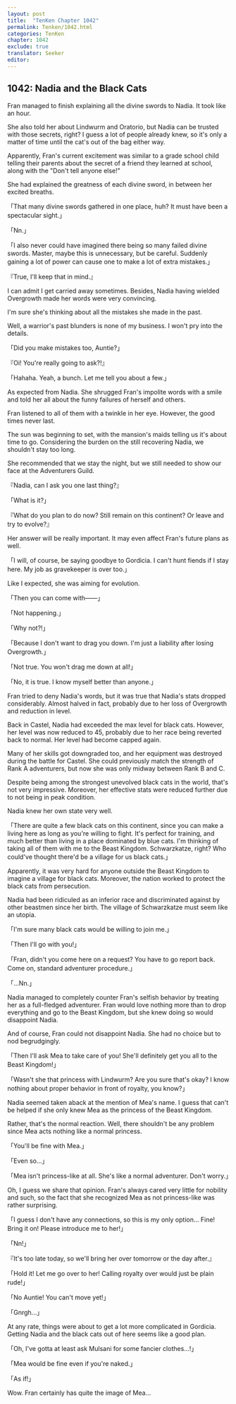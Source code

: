 ```yaml
---
layout: post
title:  "TenKen Chapter 1042"
permalink: Tenken/1042.html
categories: TenKen
chapter: 1042
exclude: true
translator: Seeker
editor: 
---
```

<h2>1042: Nadia and the Black Cats</h2>

Fran managed to finish explaining all the divine swords to Nadia. It took like an hour.

She also told her about Lindwurm and Oratorio, but Nadia can be trusted with those secrets, right? I guess a lot of people already knew, so it's only a matter of time until the cat's out of the bag either way.

Apparently, Fran's current excitement was similar to a grade school child telling their parents about the secret of a friend they learned at school, along with the "Don't tell anyone else!"

She had explained the greatness of each divine sword, in between her excited breaths.

「That many divine swords gathered in one place, huh? It must have been a spectacular sight.」

「Nn.」

「I also never could have imagined there being so many failed divine swords. Master, maybe this is unnecessary, but be careful. Suddenly gaining a lot of power can cause one to make a lot of extra mistakes.」

『True, I'll keep that in mind.』

I can admit I get carried away sometimes. Besides, Nadia having wielded Overgrowth made her words were very convincing.

I'm sure she's thinking about all the mistakes she made in the past.

Well, a warrior's past blunders is none of my business. I won't pry into the details.

「Did you make mistakes too, Auntie?」

『Oi! You're really going to ask?!』

「Hahaha. Yeah, a bunch. Let me tell you about a few.」

As expected from Nadia. She shrugged Fran's impolite words with a smile and told her all about the funny failures of herself and others.

Fran listened to all of them with a twinkle in her eye. However, the good times never last.

The sun was beginning to set, with the mansion's maids telling us it's about time to go. Considering the burden on the still recovering Nadia, we shouldn't stay too long.

She recommended that we stay the night, but we still needed to show our face at the Adventurers Guild.

『Nadia, can I ask you one last thing?』

「What is it?」

『What do you plan to do now? Still remain on this continent? Or leave and try to evolve?』

Her answer will be really important. It may even affect Fran's future plans as well.

「I will, of course, be saying goodbye to Gordicia. I can't hunt fiends if I stay here. My job as gravekeeper is over too.」

Like I expected, she was aiming for evolution.

「Then you can come with――」

「Not happening.」

「Why not?!」

「Because I don't want to drag you down. I'm just a liability after losing Overgrowth.」

「Not true. You won't drag me down at all!」

「No, it is true. I know myself better than anyone.」

Fran tried to deny Nadia's words, but it was true that Nadia's stats dropped considerably. Almost halved in fact, probably due to her loss of Overgrowth and reduction in level.

Back in Castel, Nadia had exceeded the max level for black cats. However, her level was now reduced to 45, probably due to her race being reverted back to normal. Her level had become capped again.

Many of her skills got downgraded too, and her equipment was destroyed during the battle for Castel. She could previously match the strength of Rank A adventurers, but now she was only midway between Rank B and C.

Despite being among the strongest unevolved black cats in the world, that's not very impressive. Moreover, her effective stats were reduced further due to not being in peak condition.

Nadia knew her own state very well.

「There are quite a few black cats on this continent, since you can make a living here as long as you're willing to fight. It's perfect for training, and much better than living in a place dominated by blue cats. I'm thinking of taking all of them with me to the Beast Kingdom. Schwarzkatze, right? Who could've thought there'd be a village for us black cats.」

Apparently, it was very hard for anyone outside the Beast Kingdom to imagine a village for black cats. Moreover, the nation worked to protect the black cats from persecution.

Nadia had been ridiculed as an inferior race and discriminated against by other beastmen since her birth. The village of Schwarzkatze must seem like an utopia.

「I'm sure many black cats would be willing to join me.」

「Then I'll go with you!」

「Fran, didn't you come here on a request? You have to go report back. Come on, standard adventurer procedure.」

「...Nn.」

Nadia managed to completely counter Fran's selfish behavior by treating her as a full-fledged adventurer. Fran would love nothing more than to drop everything and go to the Beast Kingdom, but she knew doing so would disappoint Nadia.

And of course, Fran could not disappoint Nadia. She had no choice but to nod begrudgingly.

「Then I'll ask Mea to take care of you! She'll definitely get you all to the Beast Kingdom!」

「Wasn't she that princess with Lindwurm? Are you sure that's okay? I know nothing about proper behavior in front of royalty, you know?」

Nadia seemed taken aback at the mention of Mea's name. I guess that can't be helped if she only knew Mea as the princess of the Beast Kingdom.

Rather, that's the normal reaction. Well, there shouldn't be any problem since Mea acts nothing like a normal princess.

「You'll be fine with Mea.」

「Even so...」

「Mea isn't princess-like at all. She's like a normal adventurer. Don't worry.」

Oh, I guess we share that opinion. Fran's always cared very little for nobility and such, so the fact that she recognized Mea as not princess-like was rather surprising.

「I guess I don't have any connections, so this is my only option... Fine! Bring it on! Please introduce me to her!」

「Nn!」

『It's too late today, so we'll bring her over tomorrow or the day after.』

「Hold it! Let me go over to her! Calling royalty over would just be plain rude!」

「No Auntie! You can't move yet!」

「Gnrgh...」

At any rate, things were about to get a lot more complicated in Gordicia. Getting Nadia and the black cats out of here seems like a good plan.

「Oh, I've gotta at least ask Mulsani for some fancier clothes...!」

「Mea would be fine even if you're naked.」

「As if!」

Wow. Fran certainly has quite the image of Mea...


